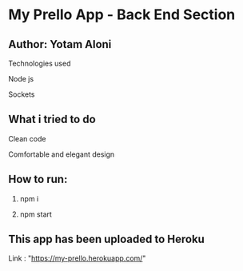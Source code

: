 # My Prello App -  Back End Section

## Author: Yotam Aloni

Technologies used

Node js

Sockets


## What i tried to do

Clean code

Comfortable and elegant design


## How to run:

1. npm i

2. npm start

## This app has been uploaded to Heroku

Link : "https://my-prello.herokuapp.com/"


